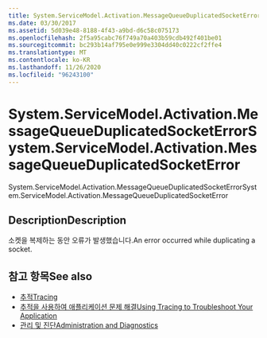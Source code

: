 ```yaml
---
title: System.ServiceModel.Activation.MessageQueueDuplicatedSocketError
ms.date: 03/30/2017
ms.assetid: 5d039e48-8188-4f43-a9bd-d6c58c075173
ms.openlocfilehash: 2f5a95cabc76f749a70a403b59cdb492f401be01
ms.sourcegitcommit: bc293b14af795e0e999e3304dd40c0222cf2ffe4
ms.translationtype: MT
ms.contentlocale: ko-KR
ms.lasthandoff: 11/26/2020
ms.locfileid: "96243100"
---
```

# <a name="systemservicemodelactivationmessagequeueduplicatedsocketerror"></a><span data-ttu-id="5039e-102">System.ServiceModel.Activation.MessageQueueDuplicatedSocketError</span><span class="sxs-lookup"><span data-stu-id="5039e-102">System.ServiceModel.Activation.MessageQueueDuplicatedSocketError</span></span>

<span data-ttu-id="5039e-103">System.ServiceModel.Activation.MessageQueueDuplicatedSocketError</span><span class="sxs-lookup"><span data-stu-id="5039e-103">System.ServiceModel.Activation.MessageQueueDuplicatedSocketError</span></span>  
  
## <a name="description"></a><span data-ttu-id="5039e-104">Description</span><span class="sxs-lookup"><span data-stu-id="5039e-104">Description</span></span>  

 <span data-ttu-id="5039e-105">소켓을 복제하는 동안 오류가 발생했습니다.</span><span class="sxs-lookup"><span data-stu-id="5039e-105">An error occurred while duplicating a socket.</span></span>  
  
## <a name="see-also"></a><span data-ttu-id="5039e-106">참고 항목</span><span class="sxs-lookup"><span data-stu-id="5039e-106">See also</span></span>

- [<span data-ttu-id="5039e-107">추적</span><span class="sxs-lookup"><span data-stu-id="5039e-107">Tracing</span></span>](index.md)
- [<span data-ttu-id="5039e-108">추적을 사용하여 애플리케이션 문제 해결</span><span class="sxs-lookup"><span data-stu-id="5039e-108">Using Tracing to Troubleshoot Your Application</span></span>](using-tracing-to-troubleshoot-your-application.md)
- [<span data-ttu-id="5039e-109">관리 및 진단</span><span class="sxs-lookup"><span data-stu-id="5039e-109">Administration and Diagnostics</span></span>](../index.md)
